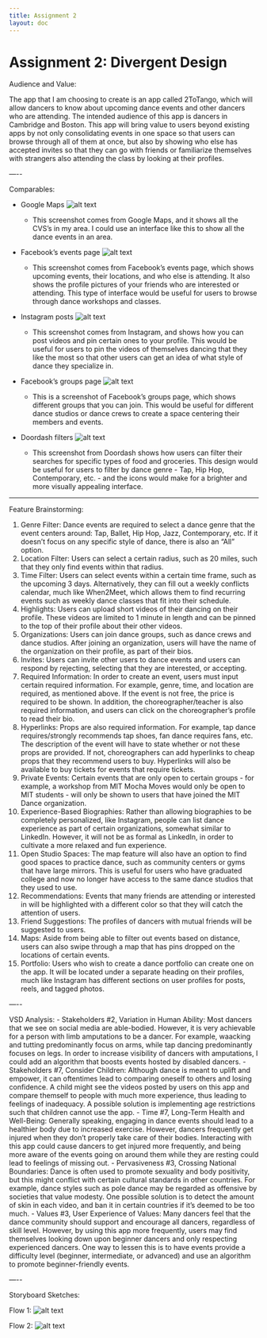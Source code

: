 ```yaml
---
title: Assignment 2
layout: doc
---
```


# Assignment 2: Divergent Design

Audience and Value:

The app that I am choosing to create is an app called 2ToTango, which will allow dancers to know about upcoming dance events and other dancers who are attending. The intended audience of this app is dancers in Cambridge and Boston. This app will bring value to users beyond existing apps by not only consolidating events in one space so that users can browse through all of them at once, but also by showing who else has accepted invites so that they can go with friends or familiarize themselves with strangers also attending the class by looking at their profiles.

—--

Comparables:
- Google Maps
![alt text](./img_1.png)
    - This screenshot comes from Google Maps, and it shows all the CVS’s in my area. I could use an interface like this to show all the dance events in an area.

- Facebook’s events page
![alt text](./img_2.png)
    - This screenshot comes from Facebook’s events page, which shows upcoming events, their locations, and who else is attending. It also shows the profile pictures of your friends who are interested or attending. This type of interface would be useful for users to browse through dance workshops and classes.

- Instagram posts
![alt text](./img_3.png)
    - This screenshot comes from Instagram, and shows how you can post videos and pin certain ones to your profile. This would be useful for users to pin the videos of themselves dancing that they like the most so that other users can get an idea of what style of dance they specialize in.

- Facebook’s groups page
![alt text](./img_4.png)
    - This is a screenshot of Facebook’s groups page, which shows different groups that you can join. This would be useful for different dance studios or dance crews to create a space centering their members and events.

- Doordash filters
![alt text](./img_5.jpg)
    - This screenshot from Doordash shows how users can filter their searches for specific types of food and groceries. This design would be useful for users to filter by dance genre - Tap, Hip Hop, Contemporary, etc. - and the icons would make for a brighter and more visually appealing interface.

---

Feature Brainstorming:
1. Genre Filter: Dance events are required to select a dance genre that the event centers around: Tap, Ballet, Hip Hop, Jazz, Contemporary, etc. If it doesn’t focus on any specific style of dance, there is also an “All” option.
2. Location Filter: Users can select a certain radius, such as 20 miles, such that they only find events within that radius.
3. Time Filter: Users can select events within a certain time frame, such as the upcoming 3 days. Alternatively, they can fill out a weekly conflicts calendar, much like When2Meet, which allows them to find recurring events such as weekly dance classes that fit into their schedule.
4. Highlights: Users can upload short videos of their dancing on their profile. These videos are limited to 1 minute in length and can be pinned to the top of their profile about their other videos.
5. Organizations: Users can join dance groups, such as dance crews and dance studios. After joining an organization, users will have the name of the organization on their profile, as part of their bios.
6. Invites: Users can invite other users to dance events and users can respond by rejecting, selecting that they are interested, or accepting.
7. Required Information: In order to create an event, users must input certain required information. For example, genre, time, and location are required, as mentioned above. If the event is not free, the price is required to be shown. In addition, the choreographer/teacher is also required information, and users can click on the choreographer’s profile to read their bio.
8. Hyperlinks: Props are also required information. For example, tap dance requires/strongly recommends tap shoes, fan dance requires fans, etc. The description of the event will have to state whether or not these props are provided. If not, choreographers can add hyperlinks to cheap props that they recommend users to buy. Hyperlinks will also be available to buy tickets for events that require tickets.
9. Private Events: Certain events that are only open to certain groups - for example, a workshop from MIT Mocha Moves would only be open to MIT students - will only be shown to users that have joined the MIT Dance organization.
10. Experience-Based Biographies: Rather than allowing biographies to be completely personalized, like Instagram, people can list dance experience as part of certain organizations, somewhat similar to LinkedIn. However, it will not be as formal as LinkedIn, in order to cultivate a more relaxed and fun experience.
11. Open Studio Spaces: The map feature will also have an option to find good spaces to practice dance, such as community centers or gyms that have large mirrors. This is useful for users who have graduated college and now no longer have access to the same dance studios that they used to use.
12. Recommendations: Events that many friends are attending or interested in will be highlighted with a different color so that they will catch the attention of users.
13. Friend Suggestions: The profiles of dancers with mutual friends will be suggested to users.
14. Maps: Aside from being able to filter out events based on distance, users can also swipe through a map that has pins dropped on the locations of certain events.
15. Portfolio: Users who wish to create a dance portfolio can create one on the app. It will be located under a separate heading on their profiles, much like Instagram has different sections on user profiles for posts, reels, and tagged photos.

—--

VSD Analysis:
    - Stakeholders #2, Variation in Human Ability: Most dancers that we see on social media are able-bodied. However, it is very achievable for a person with limb amputations to be a dancer. For example, waacking and tutting predominantly focus on arms, while tap dancing predominantly focuses on legs. In order to increase visibility of dancers with amputations, I could add an algorithm that boosts events hosted by disabled dancers.
    - Stakeholders #7, Consider Children: Although dance is meant to uplift and empower, it can oftentimes lead to comparing oneself to others and losing confidence. A child might see the videos posted by users on this app and compare themself to people with much more experience, thus leading to feelings of inadequacy. A possible solution is implementing age restrictions such that children cannot use the app.
    - Time #7, Long-Term Health and Well-Being: Generally speaking, engaging in dance events should lead to a healthier body due to increased exercise. However, dancers frequently get injured when they don’t properly take care of their bodies. Interacting with this app could cause dancers to get injured more frequently, and being more aware of the events going on around them while they are resting could lead to feelings of missing out.
    - Pervasiveness #3, Crossing National Boundaries: Dance is often used to promote sexuality and body positivity, but this might conflict with certain cultural standards in other countries. For example, dance styles such as pole dance may be regarded as offensive by societies that value modesty. One possible solution is to detect the amount of skin in each video, and ban it in certain countries if it’s deemed to be too much.
    - Values #3, User Experience of Values: Many dancers feel that the dance community should support and encourage all dancers, regardless of skill level. However, by using this app more frequently, users may find themselves looking down upon beginner dancers and only respecting experienced dancers. One way to lessen this is to have events provide a difficulty level (beginner, intermediate, or advanced) and use an algorithm to promote beginner-friendly events.

—--

Storyboard Sketches:


Flow 1:
![alt text](./img_6.jpg)

Flow 2:
![alt text](./img_7.jpg)